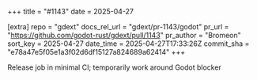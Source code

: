 +++
title = "#1143"
date = 2025-04-27

[extra]
repo = "gdext"
docs_rel_url = "gdext/pr-1143/godot"
pr_url = "https://github.com/godot-rust/gdext/pull/1143"
pr_author = "Bromeon"
sort_key = 2025-04-27
date_time = 2025-04-27T17:33:26Z
commit_sha = "e78a47e5f05e1a3f02d6df15127a824689a62414"
+++

Release job in minimal CI; temporarily work around Godot blocker
